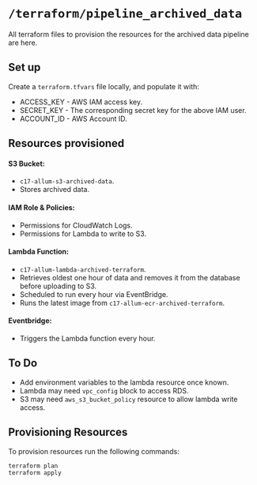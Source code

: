 # `/terraform/pipeline_archived_data`

All terraform files to provision the resources for the archived data pipeline are here.

## Set up

Create a `terraform.tfvars` file locally, and populate it with:

- ACCESS_KEY - AWS IAM access key.
- SECRET_KEY - The corresponding secret key for the above IAM user.
- ACCOUNT_ID - AWS Account ID.

## Resources provisioned

#### S3 Bucket:
- `c17-allum-s3-archived-data`.
- Stores archived data.

#### IAM Role & Policies:
- Permissions for CloudWatch Logs.
- Permissions for Lambda to write to S3.

#### Lambda Function:
- `c17-allum-lambda-archived-terraform`.
- Retrieves oldest one hour of data and removes it from the database before uploading to S3.
- Scheduled to run every hour via EventBridge.
- Runs the latest image from `c17-allum-ecr-archived-terraform`.

#### Eventbridge:
- Triggers the Lambda function every hour.

## To Do

- Add environment variables to the lambda resource once known.
- Lambda may need `vpc_config` block to access RDS.
- S3 may need `aws_s3_bucket_policy` resource to allow lambda write access.

## Provisioning Resources

To provision resources run the following commands:

`terraform plan`  
`terraform apply`